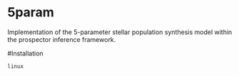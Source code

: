 # 5param
Implementation of the 5-parameter stellar population synthesis model within the prospector inference framework.

#Installation
```
linux
```
